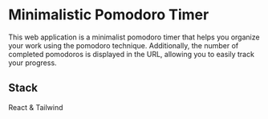 # Minimalistic Pomodoro Timer

This web application is a minimalist pomodoro timer that helps you organize your work using the pomodoro technique. Additionally, the number of completed pomodoros is displayed in the URL, allowing you to easily track your progress.

## Stack

React & Tailwind
